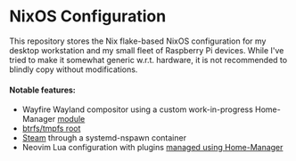 # NixOS Configuration
This repository stores the Nix flake-based NixOS configuration for my desktop
workstation and my small fleet of Raspberry Pi devices. While I've tried to
make it somewhat generic w.r.t. hardware, it is not recommended to blindly
copy without modifications.

#### Notable features:
- Wayfire Wayland compositor using a custom work-in-progress Home-Manager
  [module](./nixos/home-manager/wayfire/default.nix)
- [btrfs/tmpfs root](./hosts/phobos)
- [Steam](./nixos/steam) through a systemd-nspawn container
- Neovim Lua configuration with plugins
  [managed using Home-Manager](./modules/neovim/default.nix)
